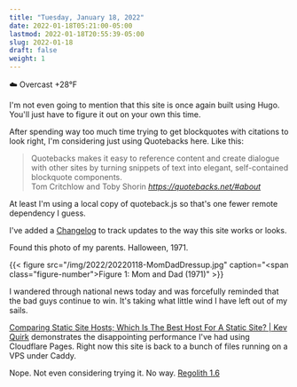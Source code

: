 ```yaml
---
title: "Tuesday, January 18, 2022"
date: 2022-01-18T05:21:00-05:00
lastmod: 2022-01-18T20:55:39-05:00
slug: 2022-01-18
draft: false
weight: 1
---
```


☁️   Overcast +28°F

I'm not even going to mention that this site is once again built using Hugo. You'll just have to figure it out on your own this time.

After spending way too much time trying to get blockquotes with citations to look right, I'm considering just using Quotebacks here. Like this:

<blockquote class="quoteback" darkmode="" data-title="Quotebacks" data-author="Tom Critchlow and Toby Shorin" cite="https://quotebacks.net/#about">
Quotebacks makes it easy to reference content and create dialogue with other sites by turning snippets of text into elegant, self-contained blockquote components.
<footer>Tom Critchlow and Toby Shorin<cite> <a href="https://quotebacks.net/#about">https://quotebacks.net/#about</a></cite></footer>
</blockquote>

At least I'm using a local copy of quoteback.js so that's one fewer remote dependency I guess.

I've added a [Changelog](/changelog/) to track updates to the way this site works or looks.

Found this photo of my parents. Halloween, 1971.

{{< figure src="/img/2022/20220118-MomDadDressup.jpg" caption="<span class=\"figure-number\">Figure 1: </span>Mom and Dad (1971)" >}}

I wandered through national news today and was forcefully reminded that the bad guys continue to win. It's taking what little wind I have left out of my sails.

[Comparing Static Site Hosts; Which Is The Best Host For A Static Site? | Kev Quirk](https://kevq.uk/comparing-static-site-hosts-best-host-for-a-static-site) demonstrates the disappointing performance I've had using Cloudflare Pages. Right now this site is back to a bunch of files running on a VPS under Caddy.

Nope. Not even considering trying it. No way. [Regolith 1.6](https://regolith-linux.org/)

[//]: # "Exported with love from a post written in Org mode"
[//]: # "- https://github.com/kaushalmodi/ox-hugo"
